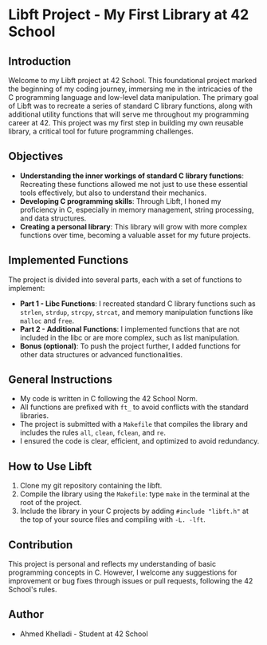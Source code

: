 # Libft Project - My First Library at 42 School

## Introduction

Welcome to my Libft project at 42 School. This foundational project marked the beginning of my coding journey, immersing me in the intricacies of the C programming language and low-level data manipulation. The primary goal of Libft was to recreate a series of standard C library functions, along with additional utility functions that will serve me throughout my programming career at 42. This project was my first step in building my own reusable library, a critical tool for future programming challenges.

## Objectives

- **Understanding the inner workings of standard C library functions**: Recreating these functions allowed me not just to use these essential tools effectively, but also to understand their mechanics.
- **Developing C programming skills**: Through Libft, I honed my proficiency in C, especially in memory management, string processing, and data structures.
- **Creating a personal library**: This library will grow with more complex functions over time, becoming a valuable asset for my future projects.

## Implemented Functions

The project is divided into several parts, each with a set of functions to implement:

- **Part 1 - Libc Functions**: I recreated standard C library functions such as `strlen`, `strdup`, `strcpy`, `strcat`, and memory manipulation functions like `malloc` and `free`.
- **Part 2 - Additional Functions**: I implemented functions that are not included in the libc or are more complex, such as list manipulation.
- **Bonus (optional)**: To push the project further, I added functions for other data structures or advanced functionalities.

## General Instructions

- My code is written in C following the 42 School Norm.
- All functions are prefixed with `ft_` to avoid conflicts with the standard libraries.
- The project is submitted with a `Makefile` that compiles the library and includes the rules `all`, `clean`, `fclean`, and `re`.
- I ensured the code is clear, efficient, and optimized to avoid redundancy.

## How to Use Libft

1. Clone my git repository containing the libft.
2. Compile the library using the `Makefile`: type `make` in the terminal at the root of the project.
3. Include the library in your C projects by adding `#include "libft.h"` at the top of your source files and compiling with `-L. -lft`.

## Contribution

This project is personal and reflects my understanding of basic programming concepts in C. However, I welcome any suggestions for improvement or bug fixes through issues or pull requests, following the 42 School's rules.

## Author

- Ahmed Khelladi - Student at 42 School

